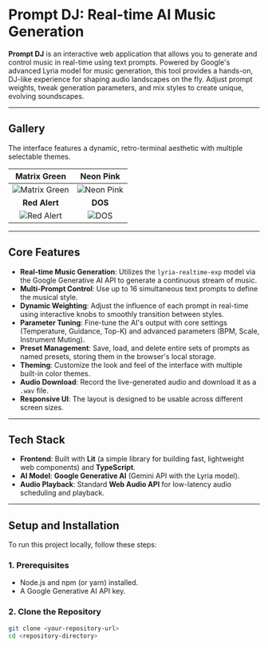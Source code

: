 # Prompt DJ: Real-time AI Music Generation

**Prompt DJ** is an interactive web application that allows you to generate and control music in real-time using text prompts. Powered by Google's advanced Lyria model for music generation, this tool provides a hands-on, DJ-like experience for shaping audio landscapes on the fly. Adjust prompt weights, tweak generation parameters, and mix styles to create unique, evolving soundscapes.

---

## Gallery

The interface features a dynamic, retro-terminal aesthetic with multiple selectable themes.

| Matrix Green | Neon Pink |
| :---: | :---: |
| ![Matrix Green](https://github.com/user-attachments/assets/3003c382-85f6-41f6-9c1e-7f518c86fa11) | ![Neon Pink](https://github.com/user-attachments/assets/063eadc3-08ab-4e0a-af5d-f2357bf0d5ee) |
| **Red Alert** | **DOS** |
| ![Red Alert](https://github.com/user-attachments/assets/cd2ea406-49eb-4033-9df8-5e34411284dc) | ![DOS](https://github.com/user-attachments/assets/7182f55a-167a-4491-bea6-dbecf2ae6d1b) |

---

## Core Features

* **Real-time Music Generation**: Utilizes the `lyria-realtime-exp` model via the Google Generative AI API to generate a continuous stream of music.
* **Multi-Prompt Control**: Use up to 16 simultaneous text prompts to define the musical style.
* **Dynamic Weighting**: Adjust the influence of each prompt in real-time using interactive knobs to smoothly transition between styles.
* **Parameter Tuning**: Fine-tune the AI's output with core settings (Temperature, Guidance, Top-K) and advanced parameters (BPM, Scale, Instrument Muting).
* **Preset Management**: Save, load, and delete entire sets of prompts as named presets, storing them in the browser's local storage.
* **Theming**: Customize the look and feel of the interface with multiple built-in color themes.
* **Audio Download**: Record the live-generated audio and download it as a `.wav` file.
* **Responsive UI**: The layout is designed to be usable across different screen sizes.

---

## Tech Stack

* **Frontend**: Built with **Lit** (a simple library for building fast, lightweight web components) and **TypeScript**.
* **AI Model**: **Google Generative AI** (Gemini API with the Lyria model).
* **Audio Playback**: Standard **Web Audio API** for low-latency audio scheduling and playback.

---

## Setup and Installation

To run this project locally, follow these steps:

### 1. Prerequisites

* Node.js and npm (or yarn) installed.
* A Google Generative AI API key.

### 2. Clone the Repository

```bash
git clone <your-repository-url>
cd <repository-directory>
